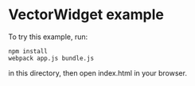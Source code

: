 # VectorWidget example

To try this example, run:

```
npm install
webpack app.js bundle.js
```

in this directory, then open index.html in your browser.
